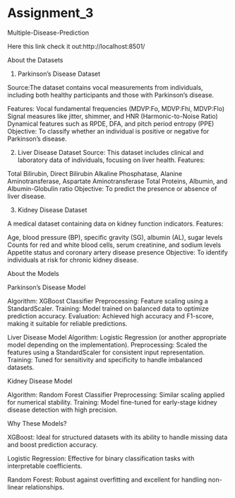 # Assignment_3
Multiple-Disease-Prediction

Here this link check it out:http://localhost:8501/

About the Datasets

1. Parkinson’s Disease Dataset

Source:The dataset contains vocal measurements from individuals, including both healthy participants and those with Parkinson’s disease.

Features: Vocal fundamental frequencies (MDVP:Fo, MDVP:Fhi, MDVP:Flo) Signal measures like jitter, shimmer, and HNR (Harmonic-to-Noise Ratio) Dynamical features such as RPDE, DFA, and pitch period entropy (PPE) Objective: To classify whether an individual is positive or negative for Parkinson’s disease.

2. Liver Disease Dataset Source: This dataset includes clinical and laboratory data of individuals, focusing on liver health. Features:

Total Bilirubin, Direct Bilirubin Alkaline Phosphatase, Alanine Aminotransferase, Aspartate Aminotransferase Total Proteins, Albumin, and Albumin-Globulin ratio Objective: To predict the presence or absence of liver disease.

3. Kidney Disease Dataset

A medical dataset containing data on kidney function indicators. Features:

Age, blood pressure (BP), specific gravity (SG), albumin (AL), sugar levels Counts for red and white blood cells, serum creatinine, and sodium levels Appetite status and coronary artery disease presence Objective: To identify individuals at risk for chronic kidney disease.

About the Models

Parkinson’s Disease Model

Algorithm: XGBoost Classifier Preprocessing: Feature scaling using a StandardScaler. Training: Model trained on balanced data to optimize prediction accuracy. Evaluation: Achieved high accuracy and F1-score, making it suitable for reliable predictions.

Liver Disease Model Algorithm: Logistic Regression (or another appropriate model depending on the implementation). Preprocessing: Scaled the features using a StandardScaler for consistent input representation. Training: Tuned for sensitivity and specificity to handle imbalanced datasets.

Kidney Disease Model

Algorithm: Random Forest Classifier Preprocessing: Similar scaling applied for numerical stability. Training: Model fine-tuned for early-stage kidney disease detection with high precision.

Why These Models?

XGBoost: Ideal for structured datasets with its ability to handle missing data and boost prediction accuracy.

Logistic Regression: Effective for binary classification tasks with interpretable coefficients.

Random Forest: Robust against overfitting and excellent for handling non-linear relationships.
